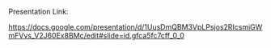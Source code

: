 
Presentation Link: 

https://docs.google.com/presentation/d/1UusDmQBM3VpLPsjos2RIcsmiGWmFVvs_V2J60Ex8BMc/edit#slide=id.gfca5fc7cff_0_0
